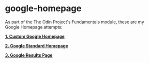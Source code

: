 # google-homepage

As part of the The Odin Project's Fundamentals module, these are my Google Homepage attempts:

[**1. Custom Google Homepage**](https://ibaifernandez.github.io/google-homepage/google-homepage-custom.html)

[**2. Google Standard Homepage**](https://ibaifernandez.github.io/google-homepage/google-homepage.html)

[**3. Google Results Page**](https://ibaifernandez.github.io/google-homepage/google-results.html)
